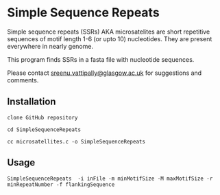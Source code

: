 # Simple Sequence Repeats

Simple sequence repeats (SSRs) AKA microsatelites are short repetitive sequences of motif length 1-6 (or upto 10) nucleotides. They are present everywhere in nearly genome.

This program finds SSRs in a fasta file with nucleotide sequences. 

Please contact sreenu.vattipally@glasgow.ac.uk for suggestions and comments. 

## Installation

`clone GitHub repository`

`cd SimpleSequenceRepeats`

`cc microsatellites.c -o SimpleSequenceRepeats`


## Usage

`SimpleSequenceRepeats  -i inFile -m minMotifSize -M maxMotifSize -r minRepeatNumber -f flankingSequence`


